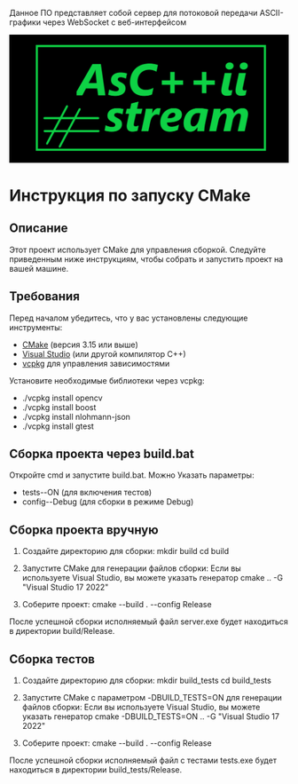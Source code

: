 Данное ПО представляет собой сервер для потоковой передачи ASCII-графики через WebSocket с веб-интерфейсом

![alt text](ascii.png)

# Инструкция по запуску CMake

## Описание

Этот проект использует CMake для управления сборкой. Следуйте приведенным ниже инструкциям, чтобы собрать и запустить проект на вашей машине.

## Требования

Перед началом убедитесь, что у вас установлены следующие инструменты:

- [CMake](https://cmake.org/download/) (версия 3.15 или выше)
- [Visual Studio](https://visualstudio.microsoft.com/) (или другой компилятор C++)
- [vcpkg](https://github.com/microsoft/vcpkg) для управления зависимостями

Установите необходимые библиотеки через vcpkg:
- ./vcpkg install opencv
- ./vcpkg install boost
- ./vcpkg install nlohmann-json
- ./vcpkg install gtest

## Сборка проекта через build.bat

Откройте cmd и запустите build.bat. Можно Указать параметры:
- tests--ON (для включения тестов)
- config--Debug (для сборки в режиме Debug)

## Сборка проекта вручную

1. Создайте директорию для сборки:
    mkdir build
    cd build 

2. Запустите CMake для генерации файлов сборки:
    Если вы используете Visual Studio, вы можете указать генератор
    cmake .. -G "Visual Studio 17 2022"

3.  Соберите проект:
    cmake --build . --config Release

После успешной сборки исполняемый файл server.exe будет находиться в директории build/Release.

## Сборка тестов

1. Создайте директорию для сборки:
    mkdir build_tests
    cd build_tests 

2. Запустите CMake с параметром -DBUILD_TESTS=ON для генерации файлов сборки:
    Если вы используете Visual Studio, вы можете указать генератор
    cmake -DBUILD_TESTS=ON .. -G "Visual Studio 17 2022"

3.  Соберите проект:
    cmake --build . --config Release

После успешной сборки исполняемый файл с тестами tests.exe будет находиться в директории build_tests/Release.
